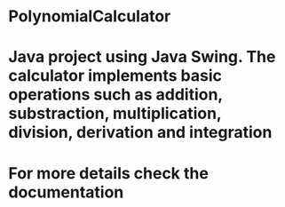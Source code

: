 # PolynomialCalculator
# Java project using Java Swing. The calculator implements basic operations such as addition, substraction, multiplication, division, derivation and integration
# For more details check the documentation
